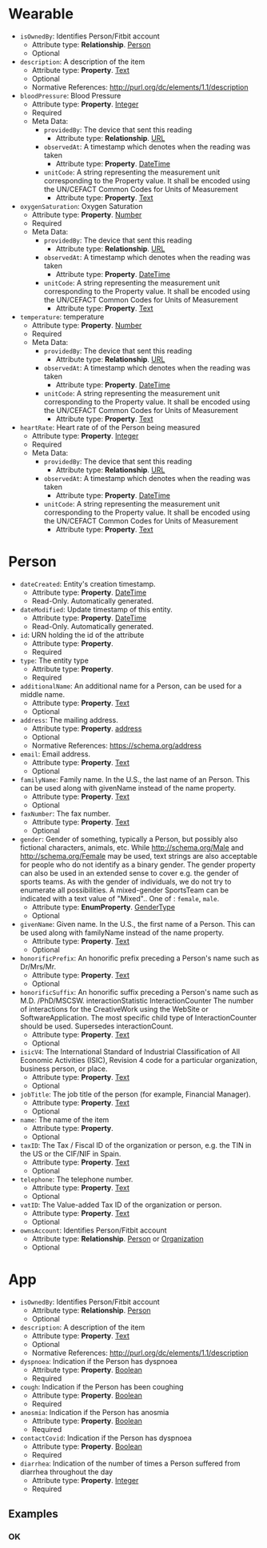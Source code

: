 # Wearable


-  `isOwnedBy`: Identifies Person/Fitbit account
   -  Attribute type: **Relationship**. [Person](http://schema.org/Person)
   -  Optional
-  `description`: A description of the item
   -  Attribute type: **Property**. [Text](https://schema.org/Text)
   -  Optional
   -  Normative References: http://purl.org/dc/elements/1.1/description
-  `bloodPressure`: Blood Pressure
   -  Attribute type: **Property**. [Integer](https://schema.org/Integer)
   -  Required
   -  Meta Data: 
       -  `providedBy`: The device that sent this reading
           -  Attribute type: **Relationship**. [URL](https://schema.org/URL)
       -  `observedAt`: A timestamp which denotes when the reading was taken
           -  Attribute type: **Property**. [DateTime](https://schema.org/DateTime)
       -  `unitCode`: A string representing the measurement unit corresponding to the Property value. It shall be encoded using the UN/CEFACT Common Codes for Units of Measurement
           -  Attribute type: **Property**. [Text](https://schema.org/Text)
-  `oxygenSaturation`: Oxygen Saturation
   -  Attribute type: **Property**. [Number](https://schema.org/Number)
   -  Required
   -  Meta Data: 
       -  `providedBy`: The device that sent this reading
           -  Attribute type: **Relationship**. [URL](https://schema.org/URL)
       -  `observedAt`: A timestamp which denotes when the reading was taken
           -  Attribute type: **Property**. [DateTime](https://schema.org/DateTime)
       -  `unitCode`: A string representing the measurement unit corresponding to the Property value. It shall be encoded using the UN/CEFACT Common Codes for Units of Measurement
           -  Attribute type: **Property**. [Text](https://schema.org/Text)
-  `temperature`: temperature
   -  Attribute type: **Property**. [Number](https://schema.org/Number)
   -  Required
   -  Meta Data: 
       -  `providedBy`: The device that sent this reading
           -  Attribute type: **Relationship**. [URL](https://schema.org/URL)
       -  `observedAt`: A timestamp which denotes when the reading was taken
           -  Attribute type: **Property**. [DateTime](https://schema.org/DateTime)
       -  `unitCode`: A string representing the measurement unit corresponding to the Property value. It shall be encoded using the UN/CEFACT Common Codes for Units of Measurement
           -  Attribute type: **Property**. [Text](https://schema.org/Text)
-  `heartRate`: Heart rate of of the Person being measured
   -  Attribute type: **Property**. [Integer](https://schema.org/Integer)
   -  Required
   -  Meta Data: 
       -  `providedBy`: The device that sent this reading
           -  Attribute type: **Relationship**. [URL](https://schema.org/URL)
       -  `observedAt`: A timestamp which denotes when the reading was taken
           -  Attribute type: **Property**. [DateTime](https://schema.org/DateTime)
       -  `unitCode`: A string representing the measurement unit corresponding to the Property value. It shall be encoded using the UN/CEFACT Common Codes for Units of Measurement
           -  Attribute type: **Property**. [Text](https://schema.org/Text)



# Person


-  `dateCreated`: Entity's creation timestamp.
   -  Attribute type: **Property**. [DateTime](https://schema.org/DateTime)
   -  Read-Only. Automatically generated.
-  `dateModified`: Update timestamp of this entity.
   -  Attribute type: **Property**. [DateTime](https://schema.org/DateTime)
   -  Read-Only. Automatically generated.
-  `id`: URN holding the id of the attribute
   -  Attribute type: **Property**. 
   -  Required
-  `type`: The entity type
   -  Attribute type: **Property**. 
   -  Required
-  `additionalName`: An additional name for a Person, can be used for a middle name.
   -  Attribute type: **Property**. [Text](https://schema.org/Text)
   -  Optional
-  `address`: The mailing address.
   -  Attribute type: **Property**. [address](https://schema.org/address)
   -  Optional
   -  Normative References: https://schema.org/address
-  `email`: Email address.
   -  Attribute type: **Property**. [Text](https://schema.org/Text)
   -  Optional
-  `familyName`: Family name. In the U.S., the last name of an Person. This can be used along with givenName instead of the name property.
   -  Attribute type: **Property**. [Text](https://schema.org/Text)
   -  Optional
-  `faxNumber`: The fax number.
   -  Attribute type: **Property**. [Text](https://schema.org/Text)
   -  Optional
-  `gender`: Gender of something, typically a Person, but possibly also fictional characters, animals, etc. While http://schema.org/Male and http://schema.org/Female may be used, text strings are also acceptable for people who do not identify as a binary gender. The gender property can also be used in an extended sense to cover e.g. the gender of sports teams. As with the gender of individuals, we do not try to enumerate all possibilities. A mixed-gender SportsTeam can be indicated with a text value of "Mixed".. One of : `female`, `male`.
   -  Attribute type: **EnumProperty**. [GenderType](https://schema.org/GenderType)
   -  Optional
-  `givenName`: Given name. In the U.S., the first name of a Person. This can be used along with familyName instead of the name property.
   -  Attribute type: **Property**. [Text](https://schema.org/Text)
   -  Optional
-  `honorificPrefix`: An honorific prefix preceding a Person's name such as Dr/Mrs/Mr.
   -  Attribute type: **Property**. [Text](https://schema.org/Text)
   -  Optional
-  `honorificSuffix`: An honorific suffix preceding a Person's name such as M.D. /PhD/MSCSW.
interactionStatistic  InteractionCounter  The number of interactions for the CreativeWork using the WebSite or SoftwareApplication. The most specific child type of InteractionCounter should be used. Supersedes interactionCount.
   -  Attribute type: **Property**. [Text](https://schema.org/Text)
   -  Optional
-  `isicV4`: The International Standard of Industrial Classification of All Economic Activities (ISIC), Revision 4 code for a particular organization, business person, or place.
   -  Attribute type: **Property**. [Text](https://schema.org/Text)
   -  Optional
-  `jobTitle`: The job title of the person (for example, Financial Manager).
   -  Attribute type: **Property**. [Text](https://schema.org/Text)
   -  Optional
-  `name`: The name of the item
   -  Attribute type: **Property**. 
   -  Optional
-  `taxID`: The Tax / Fiscal ID of the organization or person, e.g. the TIN in the US or the CIF/NIF in Spain.
   -  Attribute type: **Property**. [Text](https://schema.org/Text)
   -  Optional
-  `telephone`: The telephone number.
   -  Attribute type: **Property**. [Text](https://schema.org/Text)
   -  Optional
-  `vatID`: The Value-added Tax ID of the organization or person.
   -  Attribute type: **Property**. [Text](https://schema.org/Text)
   -  Optional
-  `ownsAccount`: Identifies Person/Fitbit account
   -  Attribute type: **Relationship**. [Person](http://schema.org/Person) or [Organization](https://schema.org/Organization)
   -  Optional



# App


-  `isOwnedBy`: Identifies Person/Fitbit account
   -  Attribute type: **Relationship**. [Person](http://schema.org/Person)
   -  Optional
-  `description`: A description of the item
   -  Attribute type: **Property**. [Text](https://schema.org/Text)
   -  Optional
   -  Normative References: http://purl.org/dc/elements/1.1/description
-  `dyspnoea`: Indication if the Person has dyspnoea
   -  Attribute type: **Property**. [Boolean](https://schema.org/Boolean)
   -  Required
-  `cough`: Indication if the Person has been coughing
   -  Attribute type: **Property**. [Boolean](https://schema.org/Boolean)
   -  Required
-  `anosmia`: Indication if the Person has anosmia
   -  Attribute type: **Property**. [Boolean](https://schema.org/Boolean)
   -  Required
-  `contactCovid`: Indication if the Person has dyspnoea
   -  Attribute type: **Property**. [Boolean](https://schema.org/Boolean)
   -  Required
-  `diarrhea`: Indication of the number of times a Person suffered from diarrhea throughout the day
   -  Attribute type: **Property**. [Integer](https://schema.org/Integer)
   -  Required



## Examples

### OK


